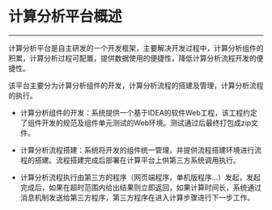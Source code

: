 # 计算分析平台概述

---

计算分析平台是自主研发的一个开发框架，主要解决开发过程中，计算分析组件的积累，计算分析过程可配置，提供数据使用的便捷性，降低计算分析流程开发的便捷性。

该平台主要分为计算分析组件的开发，计算分析流程的搭建及管理，计算分析流程的执行。

* 计算分析组件的开发：系统提供一个基于IDEA的软件Web工程，该工程约定了组件开发的规范及组件单元测试的Web环境。测试通过后最终打包成zip文件。
* 计算分析流程搭建：系统将开发的组件统一管理，并提供流程搭建环境进行流程的搭建。流程搭建完成后部署在计算平台上供第三方系统调用执行。

* 计算分析流程执行由第三方的程序（网页端程序，单机版程序...）发起，发起完成后，如果在超时范围内给出结果则立即返回，如果计算时间长，系统通过消息机制发送给第三方程序，第三方程序在进入计算步骤进行下一步工作。



